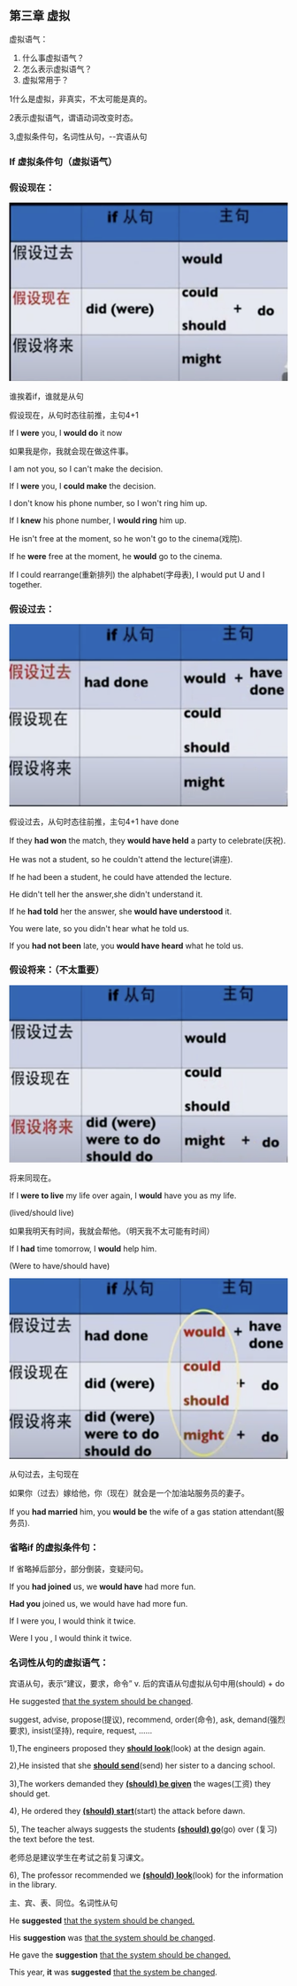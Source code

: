 ## 第三章 虚拟

虚拟语气：

1. 什么事虚拟语气？
2. 怎么表示虚拟语气？
3. 虚拟常用于？

1什么是虚拟，非真实，不太可能是真的。

2表示虚拟语气，谓语动词改变时态。

3,虚拟条件句，名词性从句，--宾语从句



### If 虚拟条件句（虚拟语气）

### 假设现在：

<img src="../../image/image-20221117103510076.png"/>

谁挨着if，谁就是从句

假设现在，从句时态往前推，主句4+1



If I **were** you, I **would do** it now

如果我是你，我就会现在做这件事。



I am not you, so I can't make the decision.

If I **were** you, I **could make** the decision.



I don't know his phone number, so I won't ring him up.

If I  **knew** his phone number, I **would ring** him up.



He isn't free at the moment, so he won't go to the cinema(戏院).

If he **were** free at the moment, he **would** go to the cinema.



If I could rearrange(重新排列) the alphabet(字母表), I would put U and I together.



### 假设过去：

<img src="../../image/WX20221117-105656.png"/>

假设过去，从句时态往前推，主句4+1  have done

If they **had won** the match, they **would have held** a party to celebrate(庆祝).



He was not a student, so he couldn't attend the lecture(讲座).

If he had been a student, he could have attended the lecture.



He didn't tell her the answer,she didn't understand it.

If he **had told** her the answer, she **would have understood** it.



You were late, so you didn't hear what he told us.

If you **had not been** late, you **would have heard** what he told us.



### 假设将来：（不太重要）

<img src="../../image/WX20221117-111605.png"/>

将来同现在。

If I **were to live** my life over again, I **would** have you as my life.

(lived/should live)

如果我明天有时间，我就会帮他。（明天我不太可能有时间）

If I **had** time tomorrow, I **would** help him.

(Were to have/should have)



<img src="../../image/WX20221117-112342.png"/>



从句过去，主句现在

如果你（过去）嫁给他，你（现在）就会是一个加油站服务员的妻子。

If you **had married** him, you **would be** the wife of a gas station attendant(服务员).



### 省略if 的虚拟条件句：

If 省略掉后部分，部分倒装，变疑问句。

If you **had joined** us, we **would have** had more fun.

**Had you** joined us, we would have had more fun.



If I were you,  I would think it twice.

Were I you , I would think it twice.



### 名词性从句的虚拟语气：

宾语从句，表示“建议，要求，命令” v. 后的宾语从句虚拟从句中用(should) + do  

He suggested <u>that the system should be changed</u>.



suggest, advise, propose(提议), recommend, order(命令), ask, demand(强烈要求), insist(坚持), require, request, ......



1),The engineers proposed they ____<u>should look</u>____(look) at the design again.



2),He insisted that she ____<u>should send</u>____(send) her sister to a dancing school.



3),The workers demanded they ____<u>(should) be given</u>____ the wages(工资) they should get.



4), He ordered they ____<u>(should) start</u>____(start) the attack before dawn.



5), The teacher always suggests the students ____<u>(should) go</u>____(go) over (复习) the text before the test.

老师总是建议学生在考试之前复习课文。

6), The professor recommended we ____<u>(should) look</u>____(look) for the information in  the library.



主、宾、表、同位。名词性从句

He **suggested** <u>that the system should be changed.</u>

His **suggestion** was <u>that the system should be changed</u>.

He gave the **suggestion** <u>that the system should be changed.</u>

This year, **it** was **suggested** <u>that the system be changed</u>.